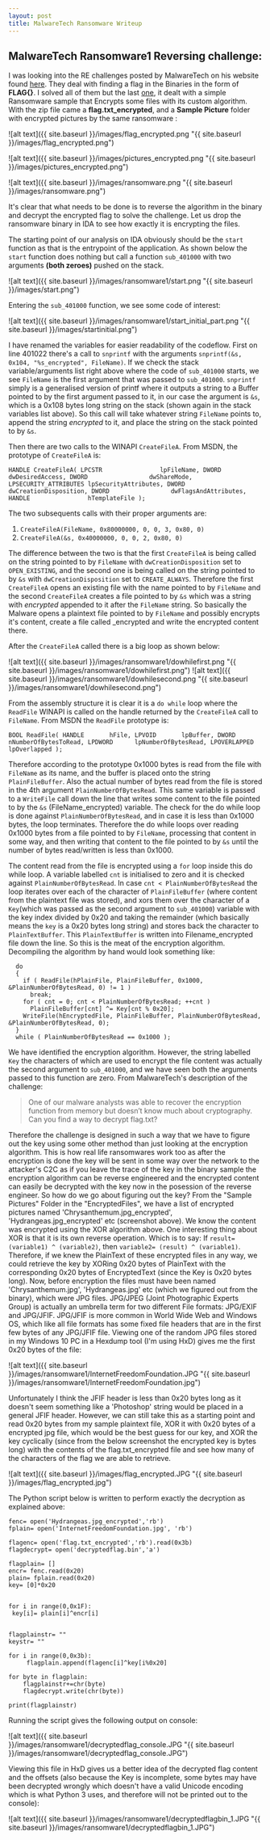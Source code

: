 ```yaml
---
layout: post
title: MalwareTech Ransomware Writeup
---
```

## MalwareTech Ransomware1 Reversing challenge:

I was looking into the RE challenges posted by MalwareTech on his website found [here](https://www.malwaretech.com/beginner-malware-reversing-challenges). They deal with finding a flag in the Binaries in the form of **FLAG{}**. I solved all of them but the last [one](https://www.malwaretech.com/ransomware1), it dealt with a simple Ransomware sample that Encrypts some files with its custom algorithm. With the zip file came a __flag.txt_encrypted__, and a **Sample Picture** folder with encrypted pictures by the same ransomware :

![alt text]({{ site.baseurl }}/images/flag_encrypted.png "{{ site.baseurl }}/images/flag_encrypted.png")

![alt text]({{ site.baseurl }}/images/pictures_encrypted.png "{{ site.baseurl }}/images/pictures_encrypted.png")

![alt text]({{ site.baseurl }}/images/ransomware.png "{{ site.baseurl }}/images/ransomware.png")

It's clear that what needs to be done is to reverse the algorithm in the binary and decrypt the encrypted flag to solve the challenge. Let us drop the ransomware binary in IDA to see how exactly it is encrypting the files.

The starting point of our analysis on IDA obviously should be the `start` function as that is the entrypoint of the application. As shown below the `start` function does nothing but call a function `sub_401000` with two arguments **(both zeroes)** pushed on the stack.

![alt text]({{ site.baseurl }}/images/ransomware1/start.png "{{ site.baseurl }}/images/start.png")

Entering the `sub_401000` function, we see some code of interest:

![alt text]({{ site.baseurl }}/images/ransomware1/start_initial_part.png "{{ site.baseurl }}/images/startinitial.png")

I have renamed the variables for easier readability of the codeflow. First on line 401022 there's a call to `snprintf` with the arguments `snprintf(&s, 0x104, "%s_encrypted", FileName)`. If we check the stack variable/arguments list right above where the code of `sub_401000` starts, we see `FileName` is the first argument that was passed to `sub_401000`. `snprintf` simply is a generalised version of printf where it outputs a string to a Buffer pointed to by the first argument passed to it, in our case the argument is `&s`, which is a 0x108 bytes long string on the stack (shown again in the stack variables list above). So this call will take whatever string `FileName` points to, append the string _encrypted_ to it, and place the string on the stack pointed to by `&s`.

Then there are two calls to the WINAPI `CreateFileA`. From MSDN, the prototype of `CreateFileA` is:

`HANDLE CreateFileA(
  LPCSTR                lpFileName,
  DWORD                 dwDesiredAccess,
  DWORD                 dwShareMode,
  LPSECURITY_ATTRIBUTES lpSecurityAttributes,
  DWORD                 dwCreationDisposition,
  DWORD                 dwFlagsAndAttributes,
  HANDLE                hTemplateFile
);`

The two subsequents calls with their proper arguments are: 
1. `CreateFileA(FileName, 0x80000000, 0, 0, 3, 0x80, 0)` 
2. `CreateFileA(&s, 0x40000000, 0, 0, 2, 0x80, 0)`

The difference between the two is that the first `CreateFileA` is being called on the string pointed to by `FileName` with `dwCreationDisposition` set to `OPEN_EXISTING`, and the second one is being called on the string pointed to by `&s` with `dwCreationDisposition` set to `CREATE_ALWAYS`. Therefore the first `CreateFileA` opens an existing file with the name pointed to by `FileName` and the second `CreateFileA` creates a file pointed to by `&s` which was a string with _encrypted_ appended to it after the `FileName` string. So basically the Malware opens a plaintext file pointed to by `FileName` and possibly encrypts it's content, create a file called <filename>_encrypted and write the encrypted content there.
  
After the `CreateFileA` called there is a big loop as shown below:

![alt text]({{ site.baseurl }}/images/ransomware1/dowhilefirst.png "{{ site.baseurl }}/images/ransomware1/dowhilefirst.png")
![alt text]({{ site.baseurl }}/images/ransomware1/dowhilesecond.png "{{ site.baseurl }}/images/ransomware1/dowhilesecond.png")

From the assembly structure it is clear it is a `do while` loop where the `ReadFile` WINAPI is called on the handle returned by the `CreateFileA` call to `FileName`. From MSDN the `ReadFile` prototype is:

`BOOL ReadFile(
  HANDLE       hFile,
  LPVOID       lpBuffer,
  DWORD        nNumberOfBytesToRead,
  LPDWORD      lpNumberOfBytesRead,
  LPOVERLAPPED lpOverlapped
);`

Therefore according to the prototype 0x1000 bytes is read from the file with `FileName` as its name, and the buffer is placed onto the string `PlainFileBuffer`. Also the actual number of bytes read from the file is stored in the 4th argument `PlainNumberOfBytesRead`. This same variable is passed to a `WriteFile` call down the line that writes some content to the file pointed to by the `&s` (FileName_encrypted) variable. The check for the do while loop is done against `PlainNumberOfBytesRead`, and in case it is less than 0x1000 bytes, the loop terminates. Therefore the do while loops over reading 0x1000 bytes from a file pointed to by `FileName`, processing that content in some way, and then writing that content to the file pointed to by `&s` until the number of bytes read/written is less than 0x1000.

The content read from the file is encrypted using a `for` loop inside this do while loop. A variable labelled `cnt` is initialised to zero and it is checked against `PlainNumberOfBytesRead`. In case `cnt < PlainNumberOfBytesRead` the loop iterates over each of the character of `PlainFileBuffer` (where content from the plaintext file was stored), and xors them over the character of a `Key`(which was passed as the second argument to `sub_401000`) variable with the key index divided by 0x20 and taking the remainder (which basically means the `key` is a 0x20 bytes long string) and stores back the character to `PlainTextBuffer`. This `PlainTextBuffer` is written into Filename_encrypted file down the line. So this is the meat of the encryption algorithm. Decompiling the algorithm by hand would look something like:

```
  do
  {
    if ( ReadFile(hPlainFile, PlainFileBuffer, 0x1000, &PlainNumberOfBytesRead, 0) != 1 )
      break;
    for ( cnt = 0; cnt < PlainNumberOfBytesRead; ++cnt )
      PlainFileBuffer[cnt] ^= Key[cnt % 0x20];
    WriteFile(hEncryptedFile, PlainFileBuffer, PlainNumberOfBytesRead, &PlainNumberOfBytesRead, 0);
  }
  while ( PlainNumberOfBytesRead == 0x1000 );
```
We have identified the encryption algorithm. However, the string labelled `Key` the characters of which are used to encrypt the file content was actually the second argument to `sub_401000`, and we have seen both the arguments passed to this function are zero. From MalwareTech's description of the challenge:
> One of our malware analysts was able to recover the encryption function from memory but doesn’t know much about cryptography. Can you find a way to decrypt flag.txt?

Therefore the challenge is designed in such a way that we have to figure out the key using some other method than just looking at the encryption algorithm. This is how real life ransomwares work too as after the encryption is done the key will be sent in some way over the network to the attacker's C2C as if you leave the trace of the key in the binary sample the encryption algorithm can be reverse engineered and the encrypted content can easily be decrypted with the key now in the posession of the reverse engineer. So how do we go about figuring out the key?
From the "Sample Pictures" Folder in the "EncryptedFiles", we have a list of encrypted pictures named 'Chrysanthemum.jpg_encrypted', 'Hydrangeas.jpg_encrypted' etc (screenshot above). We know the content was encrypted using the XOR algorithm above. One interesting thing about XOR is that it is its own reverse operation. Which is to say:
If `result= (variable1) ^ (variable2)`, then `variable2= (result) ^ (variable1)`. Therefore, if we knew the PlainText of these encrypted files in any way, we could retrieve the key by XORing 0x20 bytes of PlainText with the corresponding 0x20 bytes of EncryptedText (since the Key is 0x20 bytes long). Now, before encryption the files must have been named 'Chrysanthemum.jpg', 'Hydrangeas.jpg' etc (which we figured out from the binary), which were JPG files. JPG/JPEG (Joint Photographic Experts Group) is actually an umbrella term for two different File formats: JPG/EXIF and JPG/JFIF. JPG/JFIF is more common in World Wide Web and Windows OS, which like all file formats has some fixed file headers that are in the first few bytes of any JPG/JFIF file. Viewing one of the random JPG files stored in my Windows 10 PC in a Hexdump tool (I'm using HxD) gives me the first 0x20 bytes of the file:

![alt text]({{ site.baseurl }}/images/ransomware1/InternetFreedomFoundation.JPG "{{ site.baseurl }}/images/ransomware1/InternetFreedomFoundation.jpg")

Unfortunately I think the JFIF header is less than 0x20 bytes long as it doesn't seem something like a 'Photoshop' string would be placed in a general JFIF header. However, we can still take this as a starting point and read 0x20 bytes from my sample plaintext file, XOR it with 0x20 bytes of a encrypted jpg file, which would be the best guess for our key, and XOR the key cyclically (since from the below screenshot the encrypted key is bytes long) with the contents of the flag.txt_encrypted file and see how many of the characters of the flag we are able to retrieve. 

![alt text]({{ site.baseurl }}/images/flag_encrypted.JPG "{{ site.baseurl }}/images/flag_encrypted.jpg")

The Python script below is written to perform exactly the decryption as explained above:
```
fenc= open('Hydrangeas.jpg_encrypted','rb')
fplain= open('InternetFreedomFoundation.jpg', 'rb')

flagenc= open('flag.txt_encrypted','rb').read(0x3b)
flagdecrypt= open('decryptedflag.bin','a')

flagplain= []
encr= fenc.read(0x20)
plain= fplain.read(0x20)
key= [0]*0x20


for i in range(0,0x1F):
 key[i]= plain[i]^encr[i]


flagplainstr= ""
keystr= ""

for i in range(0,0x3b):
     flagplain.append(flagenc[i]^key[i%0x20]                 
    
for byte in flagplain:
    flagplainstr+=chr(byte)
    flagdecrypt.write(chr(byte))
   
print(flagplainstr)  

```
Running the script gives the following output on console:

![alt text]({{ site.baseurl }}/images/ransomware1/decryptedflag_console.JPG "{{ site.baseurl }}/images/ransomware1/decryptedflag_console.JPG")

Viewing this file in HxD gives us a better idea of the decrypted flag content and the offsets (also because the Key is incomplete, some bytes may have been decrypted wrongly which doesn't have a valid Unicode encoding which is what Python 3 uses, and therefore will not be printed out to the console):

![alt text]({{ site.baseurl }}/images/ransomware1/decryptedflagbin_1.JPG "{{ site.baseurl }}/images/ransomware1/decryptedflagbin_1.JPG")

